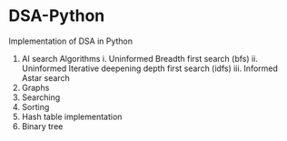 # DSA-Python

Implementation of DSA in Python

1. AI search Algorithms 
  i. Uninformed Breadth first search (bfs)
  ii. Uninformed Iterative deepening depth first search (idfs)
  iii. Informed Astar search 
2. Graphs
3. Searching
4. Sorting
5. Hash table implementation
5. Binary tree
